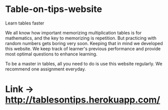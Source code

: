 # Table-on-tips-website
Learn tables faster

We all know how important memorizing multiplication tables is for mathematics, and the key to memorizing is repetition. But practicing with random numbers gets boring very soon. Keeping that in mind we developed this website. We keep track of learner's previous performance and provide most optimal questions to enhance learning.

To be a master in tables, all you need to do is use this website regularly. We recommend one assignment everyday.

# Link -> http://tablesontips.herokuapp.com/
